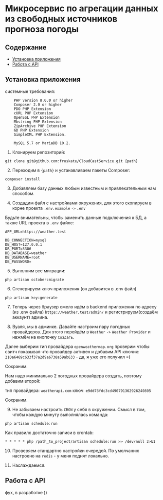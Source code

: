# Микросервис по агрегации данных из свободных источников прогноза погоды

## Содержание

* [Установка приложения](#установка-приложения)
* [Работа с API](#работа-с-api)

## Установка приложения

системные требования:
```text
    PHP version 8.0.0 or higher
    Composer 2.0 or higher
    PDO PHP Extension
    cURL PHP Extension
    OpenSSL PHP Extension
    Mbstring PHP Extension
    ZipArchive PHP Extension
    GD PHP Extension
    SimpleXML PHP Extension.
```
```text
    MySQL 5.7 or MariaDB 10.2.
```

1. Клонируем репозиторий:

`git clone git@github.com:fruskate/CloudCastService.git {path}`

2. Переходим в `{path}` и устанавливаем пакеты Composer:

`composer install`

3. Добавляем базу данных любым известным и привлекательным нам способом.

4. Создадим файл с настройками окружения, для этого скопируем в корне проекта `.env.example` `->` `.env`

Будьте внимательны, чтобы заменить данные подключения к БД, а также URL проекта в `.env` файле:

```text
APP_URL=https://weather.test

DB_CONNECTION=mysql
DB_HOST=127.0.0.1
DB_PORT=3306
DB_DATABASE=weather
DB_USERNAME=root
DB_PASSWORD=
```

5. Выполним все миграции:

`php artisan october:migrate`

6. Сгенерируем ключ приложения (он добавится в .env файл)

`php artisan key:generate`

7. Теперь через браузер смело идём в backend приложения по адресу (из .env файла) `https://weather.test/admin/` и
регистрируем(создаём аккаунт) админа.

8. Вуаля, мы в админке. Давайте настроим пару погодных провайдеров. Для этого перейдём в `Weather` `->` `Weather Provider`
и нажмём на кнопочку `Создать`.

Далее выберим тип провайдера `openweathermap.org` проверим чтобы свитч показывал что провайдер активен и добавим API
ключик: `210a6469c633f37a2d9a6738a59ab633` - да, я уже его получил =)

Сохраним.

Нам надо минимально 2 погодных провайдера создать, поэтому добавим второй:

тип провайдера: `weatherapi.com`
ключ: `e9dd73fdc3cd490791362926240805`

Сохраним.

9. Не забываем настроить `CRON` у себя в окружении. Смысл в том, чтобы каждую минуту выполнялась команда:

`php artisan schedule:run`

Как правило достаточно записи в crontab:

`* * * * * php /path_to_project/artisan schedule:run >> /dev/null 2>&1`

10. Проверяем стандартно настройки очередей. По умолчанию настроено на `redis` - у меня поднят локально.

11. Наслаждаемся.

## Работа с API

фух, в разработке )) 
